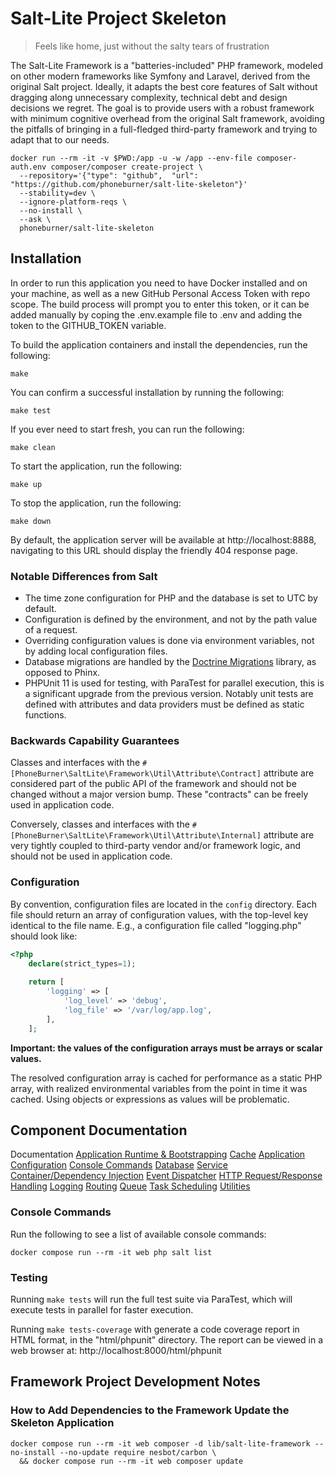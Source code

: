# Salt-Lite Project Skeleton

> Feels like home, just without the salty tears of frustration

The Salt-Lite Framework is a "batteries-included" PHP framework, modeled on other
modern frameworks like Symfony and Laravel, derived from the original Salt project.
Ideally, it adapts the best core features of Salt without dragging along unnecessary 
complexity, technical debt and design decisions we regret. The goal is to provide 
users with a robust framework with minimum cognitive overhead from the original 
Salt framework, avoiding the pitfalls of bringing in a full-fledged third-party 
framework and trying to adapt that to our needs. 

```shell
docker run --rm -it -v $PWD:/app -u -w /app --env-file composer-auth.env composer/composer create-project \
  --repository='{"type": "github",  "url": "https://github.com/phoneburner/salt-lite-skeleton"}' 
  --stability=dev \
  --ignore-platform-reqs \
  --no-install \
  --ask \
  phoneburner/salt-lite-skeleton
```

## Installation
In order to run this application you need to have Docker installed and on your 
machine, as well as a new GitHub Personal Access Token with repo scope. The build
process will prompt you to enter this token, or it can be added manually by coping
the .env.example file to .env and adding the token to the GITHUB_TOKEN variable.

To build the application containers and install the dependencies, run the following:
```shell
make
```

You can confirm a successful installation by running the following:
```shell
make test
```

If you ever need to start fresh, you can run the following:
```shell
make clean
```

To start the application, run the following:
```shell
make up
```

To stop the application, run the following:
```shell
make down
```

By default, the application server will be available at http://localhost:8888,
navigating to this URL should display the friendly 404 response page.

### Notable Differences from Salt
- The time zone configuration for PHP and the database is set to UTC by default.
- Configuration is defined by the environment, and not by the path value of a request.
- Overriding configuration values is done via environment variables, not by adding local configuration files.
- Database migrations are handled by the [Doctrine Migrations](https://www.doctrine-project.org/projects/migrations.html) library, as opposed to Phinx.
- PHPUnit 11 is used for testing, with ParaTest for parallel execution, this is 
a significant upgrade from the previous version. Notably unit tests are defined
with attributes and data providers must be defined as static functions.

### Backwards Capability Guarantees
Classes and interfaces with the `#[PhoneBurner\SaltLite\Framework\Util\Attribute\Contract]` attribute
are considered part of the public API of the framework and should not be changed without
a major version bump. These "contracts" can be freely used in application code.

Conversely, classes and interfaces with the `#[PhoneBurner\SaltLite\Framework\Util\Attribute\Internal]`
attribute are very tightly coupled to third-party vendor and/or framework logic,
and should not be used in application code.

### Configuration
By convention, configuration files are located in the `config` directory. Each
file should return an array of configuration values, with the top-level key identical
to the file name. E.g., a configuration file called "logging.php" should look like:

```php
<?php
    declare(strict_types=1);
    
    return [
        'logging' => [
            'log_level' => 'debug',
            'log_file' => '/var/log/app.log',
        ],
    ]; 
```

**Important: the values of the configuration arrays must be arrays or scalar values.**

The resolved configuration array is cached for performance as a static PHP array,
with realized environmental variables from the point in time it was cached. Using
objects or expressions as values will be problematic.

## Component Documentation

Documentation
[Application Runtime & Bootstrapping](vendor/phoneburner/salt-lite-framework/src/App/README.md)
[Cache](vendor/phoneburner/salt-lite-framework/src/Cache/README.md)
[Application Configuration](vendor/phoneburner/salt-lite-framework/src/Configuration/README.md)
[Console Commands](vendor/phoneburner/salt-lite-framework/src/Console/README.md)
[Database](vendor/phoneburner/salt-lite-framework/src/Database/README.md)
[Service Container/Dependency Injection](vendor/phoneburner/salt-lite-framework/src/Container/README.md)
[Event Dispatcher](vendor/phoneburner/salt-lite-framework/src/EventDispatcher/README.md)
[HTTP Request/Response Handling](vendor/phoneburner/salt-lite-framework/src/Http/README.md)
[Logging](vendor/phoneburner/salt-lite-framework/src/Logging/README.md)
[Routing](vendor/phoneburner/salt-lite-framework/src/Routing/README.md)
[Queue](vendor/phoneburner/salt-lite-framework/src/Queue/README.md)
[Task Scheduling](vendor/phoneburner/salt-lite-framework/src/Scheduler/README.md)
[Utilities](vendor/phoneburner/salt-lite-framework/src/Util/README.md)

### Console Commands

Run the following to see a list of available console commands:
```shell
docker compose run --rm -it web php salt list
```

### Testing

Running `make tests` will run the full test suite via ParaTest, which will execute tests in parallel for faster execution.

Running `make tests-coverage` with generate a code coverage report in HTML format,
in the "html/phpunit" directory.  The report can be viewed in a web browser at:
http://localhost:8000/html/phpunit

## Framework Project Development Notes

### How to Add Dependencies to the Framework Update the Skeleton Application
```shell
docker compose run --rm -it web composer -d lib/salt-lite-framework --no-install --no-update require nesbot/carbon \
  && docker compose run --rm -it web composer update
```
